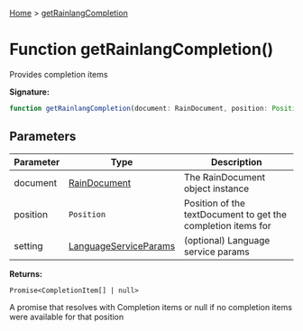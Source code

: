 [Home](../index.md) &gt; [getRainlangCompletion](./getrainlangcompletion_2.md)

# Function getRainlangCompletion()

Provides completion items

<b>Signature:</b>

```typescript
function getRainlangCompletion(document: RainDocument, position: Position, setting?: LanguageServiceParams): Promise<CompletionItem[] | null>;
```

## Parameters

|  Parameter | Type | Description |
|  --- | --- | --- |
|  document | [RainDocument](../classes/raindocument.md) | The RainDocument object instance |
|  position | `Position` | Position of the textDocument to get the completion items for |
|  setting | [LanguageServiceParams](../interfaces/languageserviceparams.md) | (optional) Language service params |

<b>Returns:</b>

`Promise<CompletionItem[] | null>`

A promise that resolves with Completion items or null if no completion items were available for that position

